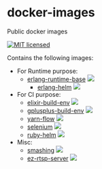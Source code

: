 # docker-images
Public docker images

[![MIT licensed](https://img.shields.io/badge/license-MIT-blue.svg)](https://tldrlegal.com/license/mit-license#summary)

Contains the following images:
* For Runtime purpose:
  * [erlang-runtime-base](erlang-runtime-base/) [![](https://images.microbadger.com/badges/image/easymile/erlang-runtime-base.svg)](https://microbadger.com/images/easymile/erlang-runtime-base "Get your own image badge on microbadger.com")
    * [erlang-helm](erlang-helm/) [![](https://images.microbadger.com/badges/image/easymile/erlang-helm.svg)](https://microbadger.com/images/easymile/erlang-helm "Get your own image badge on microbadger.com")
* For CI purpose:
  * [elixir-build-env](elixir-build-env/) [![](https://images.microbadger.com/badges/image/easymile/elixir-build-env.svg)](https://microbadger.com/images/easymile/elixir-build-env "Get your own image badge on microbadger.com")
  * [gplusplus-build-env](gplusplus-build-env/) [![](https://images.microbadger.com/badges/image/easymile/gplusplus-build-env.svg)](https://microbadger.com/images/easymile/gplusplus-build-env "Get your own image badge on microbadger.com")
  * [yarn-flow](yarn-flow/) [![](https://images.microbadger.com/badges/image/easymile/yarn-flow.svg)](https://microbadger.com/images/easymile/yarn-flow "Get your own image badge on microbadger.com")
  * [selenium](selenium/) [![](https://images.microbadger.com/badges/image/easymile/selenium.svg)](https://microbadger.com/images/easymile/selenium "Get your own image badge on microbadger.com")
  * [ruby-helm](ruby-helm/) [![](https://images.microbadger.com/badges/image/easymile/ruby-helm.svg)](https://microbadger.com/images/easymile/ruby-helm "Get your own image badge on microbadger.com")
* Misc:
  * [smashing](smashing/) [![](https://images.microbadger.com/badges/image/easymile/smashing.svg)](https://microbadger.com/images/easymile/smashing "Get your own image badge on microbadger.com")
  * [ez-rtsp-server](ez-rtsp-server/) [![](https://images.microbadger.com/badges/image/easymile/ez-rtsp-server.svg)](https://microbadger.com/images/easymile/ez-rtsp-server "Get your own image badge on microbadger.com")

